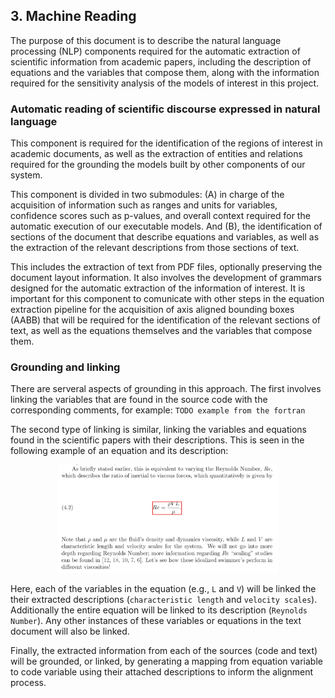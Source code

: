 ## 3. Machine Reading

The purpose of this document is to describe the natural language processing
(NLP) components required for the automatic extraction of scientific information
from academic papers, including the description of equations and the variables
that compose them, along with the information required for the sensitivity
analysis of the models of interest in this project.

### Automatic reading of scientific discourse expressed in natural language

This component is required for the identification of the regions of interest in
academic documents, as well as the extraction of entities and relations required
for the grounding the models built by other components of our system.

This component is divided in two submodules: (A) in charge of the acquisition of
information such as ranges and units for variables, confidence scores such as
p-values, and overall context required for the automatic execution of our
executable models. And (B), the identification of sections of the document that
describe equations and variables, as well as the extraction of the relevant
descriptions from those sections of text.

This includes the extraction of text from PDF files, optionally preserving the
document layout information. It also involves the development of grammars
designed for the automatic extraction of the information of interest. It is
important for this component to comunicate with other steps in the equation
extraction pipeline for the acquisition of axis aligned bounding boxes (AABB)
that will be required for the identification of the relevant sections of text,
as well as the equations themselves and the variables that compose them.

### Grounding and linking

There are serveral aspects of grounding in this approach.  The first involves
linking the variables that are found in the source code with the corresponding
comments, for example: `TODO example from the fortran`

The second type of linking is similar, linking the variables and equations found
in the scientific papers with their descriptions.  This is seen in the following
example of an equation and its description: 

<p align="center">
<img src="figs/reynolds_number_equation_screenshot.png" width="70%">
</p>

Here, each of the variables in the equation (e.g., `L` and `V`) will be linked
the their extracted descriptions (`characteristic length` and `velocity
scales`).  Additionally the entire equation will be linked to its description
(`Reynolds Number`).  Any other instances of these variables or equations in the
text document will also be linked.

Finally, the extracted information from each of the sources (code and text) will
be grounded, or linked, by generating a mapping from equation variable to code
variable using their attached descriptions to inform the alignment process.
